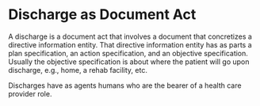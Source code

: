 # Discharge as Document Act
A discharge is a document act that involves a document that concretizes a directive information entity.  That directive information entity has as parts a plan specification, an action specification, and an objective specification.  Usually the objective specification is about where the patient will go upon discharge, e.g., home, a rehab facility, etc.

Discharges have as agents humans who are the bearer of a health care provider role.  
